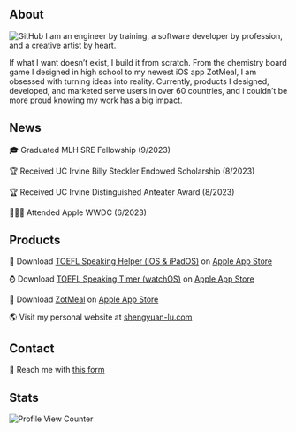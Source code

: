 ## About
![GitHub](https://github.com/shengyuan-lu/shengyuan-lu/assets/70995597/97cdc3fb-c546-4a30-831f-447a2e9f96b9)
I am an engineer by training, a software developer by profession, and a creative artist by heart.

If what I want doesn’t exist, I build it from scratch. From the chemistry board game I designed in high school to my newest iOS app ZotMeal, I am obsessed with turning ideas into reality. Currently, products I designed, developed, and marketed serve users in over 60 countries, and I couldn’t be more proud knowing my work has a big impact.

## News
🎓 Graduated MLH SRE Fellowship (9/2023)

🏆 Received UC Irvine Billy Steckler Endowed Scholarship (8/2023)

🏆 Received UC Irvine Distinguished Anteater Award (8/2023)

👨🏼‍💻 Attended Apple WWDC (6/2023)

## Products 
📱 Download [TOEFL Speaking Helper (iOS & iPadOS)](https://shengyuan-lu.com/project/toefl-helper) on [Apple App Store](https://apps.apple.com/us/app/toefl-speaking-helper/id1547083580)

⌚️ Download [TOEFL Speaking Timer (watchOS)](https://shengyuan-lu.com/project/toefl-timer-watch) on [Apple App Store](https://apps.apple.com/us/app/toefl-speaking-timer/id6450870266)

📱 Download [ZotMeal](https://shengyuan-lu.com/project/zotmeal) on [Apple App Store](https://apps.apple.com/us/app/zotmeal/id1551606266)

🌎 Visit my personal website at [shengyuan-lu.com](https://shengyuan-lu.com/)

## Contact
📩 Reach me with [this form](https://shengyuan-lu.com/contact-form)

## Stats 
![Profile View Counter](https://komarev.com/ghpvc/?username=shengyuan-lu&style=for-the-badge)
